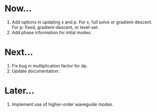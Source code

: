 Now...
======

1.  Add options in updating x and p. 
    For x, full solve or gradient-descent. 
    For p: fixed, gradient-descent, or level-set.
1.  Add phase information for intial modes.

Next...
=======

1.  Fix bug in multiplication factor for dp.
1.  Update documentation.

Later...
========

1.  Implement use of higher-order waveguide modes.
